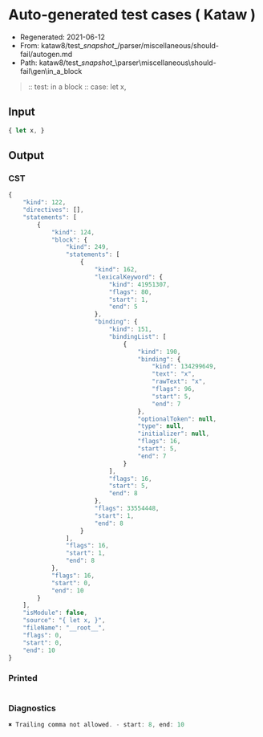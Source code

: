 # Auto-generated test cases ( Kataw )
- Regenerated: 2021-06-12
- From: kataw8/test\__snapshot__/parser/miscellaneous/should-fail/autogen.md
- Path: kataw8/test\__snapshot__\parser\miscellaneous\should-fail\gen\in_a_block
> :: test: in a block
> :: case: let x,
## Input

`````js
{ let x, }
`````
## Output

### CST

```javascript
{
    "kind": 122,
    "directives": [],
    "statements": [
        {
            "kind": 124,
            "block": {
                "kind": 249,
                "statements": [
                    {
                        "kind": 162,
                        "lexicalKeyword": {
                            "kind": 41951307,
                            "flags": 80,
                            "start": 1,
                            "end": 5
                        },
                        "binding": {
                            "kind": 151,
                            "bindingList": [
                                {
                                    "kind": 190,
                                    "binding": {
                                        "kind": 134299649,
                                        "text": "x",
                                        "rawText": "x",
                                        "flags": 96,
                                        "start": 5,
                                        "end": 7
                                    },
                                    "optionalToken": null,
                                    "type": null,
                                    "initializer": null,
                                    "flags": 16,
                                    "start": 5,
                                    "end": 7
                                }
                            ],
                            "flags": 16,
                            "start": 5,
                            "end": 8
                        },
                        "flags": 33554448,
                        "start": 1,
                        "end": 8
                    }
                ],
                "flags": 16,
                "start": 1,
                "end": 8
            },
            "flags": 16,
            "start": 0,
            "end": 10
        }
    ],
    "isModule": false,
    "source": "{ let x, }",
    "fileName": "__root__",
    "flags": 0,
    "start": 0,
    "end": 10
}
```

### Printed

```javascript

```

### Diagnostics

```javascript
✖ Trailing comma not allowed. - start: 8, end: 10

```

